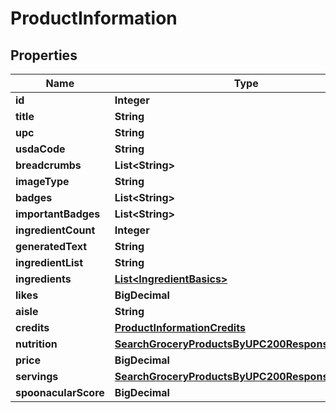 

# ProductInformation



## Properties

| Name | Type | Description | Notes |
|------------ | ------------- | ------------- | -------------|
|**id** | **Integer** |  |  |
|**title** | **String** |  |  |
|**upc** | **String** |  |  [optional] |
|**usdaCode** | **String** |  |  [optional] |
|**breadcrumbs** | **List&lt;String&gt;** |  |  |
|**imageType** | **String** |  |  |
|**badges** | **List&lt;String&gt;** |  |  |
|**importantBadges** | **List&lt;String&gt;** |  |  |
|**ingredientCount** | **Integer** |  |  |
|**generatedText** | **String** |  |  [optional] |
|**ingredientList** | **String** |  |  |
|**ingredients** | [**List&lt;IngredientBasics&gt;**](IngredientBasics.md) |  |  |
|**likes** | **BigDecimal** |  |  |
|**aisle** | **String** |  |  |
|**credits** | [**ProductInformationCredits**](ProductInformationCredits.md) |  |  [optional] |
|**nutrition** | [**SearchGroceryProductsByUPC200ResponseNutrition**](SearchGroceryProductsByUPC200ResponseNutrition.md) |  |  |
|**price** | **BigDecimal** |  |  |
|**servings** | [**SearchGroceryProductsByUPC200ResponseServings**](SearchGroceryProductsByUPC200ResponseServings.md) |  |  |
|**spoonacularScore** | **BigDecimal** |  |  |



